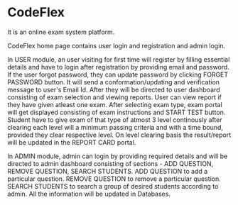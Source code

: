 # CodeFlex
 
It is an online exam system platform.
 
CodeFlex home page contains user login and registration and admin login.
 
In USER module, an user visiting for first time will register by filling essential details and have to login after registration by providing email and password. 
If the user forgot password, they can update password by clicking FORGET PASSWORD button.
It will send a conformation/updating and verification message to user's Email Id.
After they will be directed to user dashboard consisting of exam selection and viewing reports.
User can view report if they have given atleast one exam.
After selecting exam type, exam portal will get displayed consisting of exam instructions and START TEST button.
Student have to give exam of that type of atmost 3 level continously after clearing each level will a minimum passing criteria and with a time bound, provided they clear respective level.
On level clearing basis the result/report will be updated in the REPORT CARD portal.
 
In ADMIN module, admin can login by providing required details and will be directed to admin dashboard consisting of sections - ADD QUESTION, REMOVE QUESTION, SEARCH STUDENTS.
ADD QUESTION to add a particular question.
REMOVE QUESTION to remove a particular question.
SEARCH STUDENTS to search a group of desired students according to admin.
All the information will be updated in Databases.
